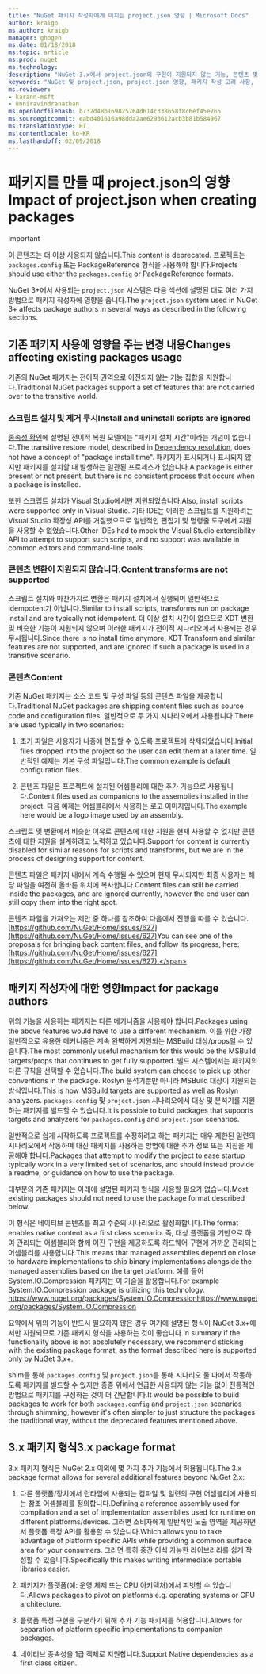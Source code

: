```yaml
---
title: "NuGet 패키지 작성자에게 미치는 project.json 영향 | Microsoft Docs"
author: kraigb
ms.author: kraigb
manager: ghogen
ms.date: 01/18/2018
ms.topic: article
ms.prod: nuget
ms.technology: 
description: "NuGet 3.x에서 project.json의 구현이 지원되지 않는 기능, 콘텐츠 및 패키지 형식 등 패키지 작성자에 영향을 주는 방법에 대한 세부 정보입니다."
keywords: "NuGet 및 project.json, project.json 영향, 패키지 작성 고려 사항, project.json 기능"
ms.reviewer:
- karann-msft
- unniravindranathan
ms.openlocfilehash: b732d48b169825764d614c338658f8c6ef45e765
ms.sourcegitcommit: eabd401616a98dda2ae6293612acb3b81b584967
ms.translationtype: HT
ms.contentlocale: ko-KR
ms.lasthandoff: 02/09/2018
---
```

# <a name="impact-of-projectjson-when-creating-packages"></a><span data-ttu-id="ae744-104">패키지를 만들 때 project.json의 영향</span><span class="sxs-lookup"><span data-stu-id="ae744-104">Impact of project.json when creating packages</span></span>

> [!Important]
> <span data-ttu-id="ae744-105">이 콘텐츠는 더 이상 사용되지 않습니다.</span><span class="sxs-lookup"><span data-stu-id="ae744-105">This content is deprecated.</span></span> <span data-ttu-id="ae744-106">프로젝트는 `packages.config` 또는 PackageReference 형식을 사용해야 합니다.</span><span class="sxs-lookup"><span data-stu-id="ae744-106">Projects should use either the `packages.config` or PackageReference formats.</span></span>

<span data-ttu-id="ae744-107">NuGet 3+에서 사용되는 `project.json` 시스템은 다음 섹션에 설명된 대로 여러 가지 방법으로 패키지 작성자에 영향을 줍니다.</span><span class="sxs-lookup"><span data-stu-id="ae744-107">The `project.json` system used in NuGet 3+ affects package authors in several ways as described in the following sections.</span></span>

## <a name="changes-affecting-existing-packages-usage"></a><span data-ttu-id="ae744-108">기존 패키지 사용에 영향을 주는 변경 내용</span><span class="sxs-lookup"><span data-stu-id="ae744-108">Changes affecting existing packages usage</span></span>

<span data-ttu-id="ae744-109">기존의 NuGet 패키지는 전이적 권역으로 이전되지 않는 기능 집합을 지원합니다.</span><span class="sxs-lookup"><span data-stu-id="ae744-109">Traditional NuGet packages support a set of features that are not carried over to the transitive world.</span></span>

### <a name="install-and-uninstall-scripts-are-ignored"></a><span data-ttu-id="ae744-110">스크립트 설치 및 제거 무시</span><span class="sxs-lookup"><span data-stu-id="ae744-110">Install and uninstall scripts are ignored</span></span>

<span data-ttu-id="ae744-111">[종속성 확인](../consume-packages/dependency-resolution.md#dependency-resolution-with-packagereference)에 설명된 전이적 복원 모델에는 "패키지 설치 시간"이라는 개념이 없습니다.</span><span class="sxs-lookup"><span data-stu-id="ae744-111">The transitive restore model, described in [Dependency resolution](../consume-packages/dependency-resolution.md#dependency-resolution-with-packagereference), does not have a concept of "package install time".</span></span> <span data-ttu-id="ae744-112">패키지가 표시되거나 표시되지 않지만 패키지를 설치할 때 발생하는 일관된 프로세스가 없습니다.</span><span class="sxs-lookup"><span data-stu-id="ae744-112">A package is either present or not present, but there is no consistent process that occurs when a package is installed.</span></span>

<span data-ttu-id="ae744-113">또한 스크립트 설치가 Visual Studio에서만 지원되었습니다.</span><span class="sxs-lookup"><span data-stu-id="ae744-113">Also, install scripts were supported only in Visual Studio.</span></span> <span data-ttu-id="ae744-114">기타 IDE는 이러한 스크립트를 지원하려는 Visual Studio 확장성 API를 거절했으므로 일반적인 편집기 및 명령줄 도구에서 지원을 사용할 수 없었습니다.</span><span class="sxs-lookup"><span data-stu-id="ae744-114">Other IDEs had to mock the Visual Studio extensibility API to attempt to support such scripts, and no support was available in common editors and command-line tools.</span></span>

### <a name="content-transforms-are-not-supported"></a><span data-ttu-id="ae744-115">콘텐츠 변환이 지원되지 않습니다.</span><span class="sxs-lookup"><span data-stu-id="ae744-115">Content transforms are not supported</span></span>

<span data-ttu-id="ae744-116">스크립트 설치와 마찬가지로 변환은 패키지 설치에서 실행되며 일반적으로 idempotent가 아닙니다.</span><span class="sxs-lookup"><span data-stu-id="ae744-116">Similar to install scripts, transforms run on package install and are typically not idempotent.</span></span> <span data-ttu-id="ae744-117">더 이상 설치 시간이 없으므로 XDT 변환 및 비슷한 기능이 지원되지 않으며 이러한 패키지가 전이적 시나리오에서 사용되는 경우 무시됩니다.</span><span class="sxs-lookup"><span data-stu-id="ae744-117">Since there is no install time anymore, XDT Transform and similar features are not supported, and are ignored if such a package is used in a transitive scenario.</span></span>

### <a name="content"></a><span data-ttu-id="ae744-118">콘텐츠</span><span class="sxs-lookup"><span data-stu-id="ae744-118">Content</span></span>

<span data-ttu-id="ae744-119">기존 NuGet 패키지는 소스 코드 및 구성 파일 등의 콘텐츠 파일을 제공합니다.</span><span class="sxs-lookup"><span data-stu-id="ae744-119">Traditional NuGet packages are shipping content files such as source code and configuration files.</span></span> <span data-ttu-id="ae744-120">일반적으로 두 가지 시나리오에서 사용됩니다.</span><span class="sxs-lookup"><span data-stu-id="ae744-120">There are used typically in two scenarios:</span></span>

1. <span data-ttu-id="ae744-121">초기 파일은 사용자가 나중에 편집할 수 있도록 프로젝트에 삭제되었습니다.</span><span class="sxs-lookup"><span data-stu-id="ae744-121">Initial files dropped into the project so the user can edit them at a later time.</span></span> <span data-ttu-id="ae744-122">일반적인 예제는 기본 구성 파일입니다.</span><span class="sxs-lookup"><span data-stu-id="ae744-122">The common example is default configuration files.</span></span>

1. <span data-ttu-id="ae744-123">콘텐츠 파일은 프로젝트에 설치된 어셈블리에 대한 추가 기능으로 사용됩니다.</span><span class="sxs-lookup"><span data-stu-id="ae744-123">Content files used as companions to the assemblies installed in the project.</span></span> <span data-ttu-id="ae744-124">다음 예제는 어셈블리에서 사용하는 로고 이미지입니다.</span><span class="sxs-lookup"><span data-stu-id="ae744-124">The example here would be a logo image used by an assembly.</span></span>

<span data-ttu-id="ae744-125">스크립트 및 변환에서 비슷한 이유로 콘텐츠에 대한 지원을 현재 사용할 수 없지만 콘텐츠에 대한 지원을 설계하려고 노력하고 있습니다.</span><span class="sxs-lookup"><span data-stu-id="ae744-125">Support for content is currently disabled for similar reasons for scripts and transforms, but we are in the process of designing support for content.</span></span>

<span data-ttu-id="ae744-126">콘텐츠 파일은 패키지 내에서 계속 수행될 수 있으며 현재 무시되지만 최종 사용자는 해당 파일을 여전히 올바른 위치에 복사합니다.</span><span class="sxs-lookup"><span data-stu-id="ae744-126">Content files can still be carried inside the packages, and are ignored currently, however the end user can still copy them into the right spot.</span></span>

<span data-ttu-id="ae744-127">콘텐츠 파일을 가져오는 제안 중 하나를 참조하여 다음에서 진행을 따를 수 있습니다. [https://github.com/NuGet/Home/issues/627](https://github.com/NuGet/Home/issues/627)</span><span class="sxs-lookup"><span data-stu-id="ae744-127">You can see one of the proposals for bringing back content files, and follow its progress, here: [https://github.com/NuGet/Home/issues/627](https://github.com/NuGet/Home/issues/627).</span></span>

## <a name="impact-for-package-authors"></a><span data-ttu-id="ae744-128">패키지 작성자에 대한 영향</span><span class="sxs-lookup"><span data-stu-id="ae744-128">Impact for package authors</span></span>

<span data-ttu-id="ae744-129">위의 기능을 사용하는 패키지는 다른 메커니즘을 사용해야 합니다.</span><span class="sxs-lookup"><span data-stu-id="ae744-129">Packages using the above features would have to use a different mechanism.</span></span> <span data-ttu-id="ae744-130">이를 위한 가장 일반적으로 유용한 메커니즘은 계속 완벽하게 지원되는 MSBuild 대상/props일 수 있습니다.</span><span class="sxs-lookup"><span data-stu-id="ae744-130">The most commonly useful mechanism for this would be the MSBuild targets/props that continues to get fully supported.</span></span> <span data-ttu-id="ae744-131">빌드 시스템에서는 패키지의 다른 규칙을 선택할 수 있습니다.</span><span class="sxs-lookup"><span data-stu-id="ae744-131">The build system can choose to pick up other conventions in the package.</span></span> <span data-ttu-id="ae744-132">Roslyn 분석기뿐만 아니라 MSBuild 대상이 지원되는 방식입니다.</span><span class="sxs-lookup"><span data-stu-id="ae744-132">This is how MSBuild targets are supported as well as Roslyn analyzers.</span></span> <span data-ttu-id="ae744-133">`packages.config` 및 `project.json` 시나리오에서 대상 및 분석기를 지원하는 패키지를 빌드할 수 있습니다.</span><span class="sxs-lookup"><span data-stu-id="ae744-133">It is possible to build packages that supports targets and analyzers for `packages.config` and `project.json` scenarios.</span></span>

<span data-ttu-id="ae744-134">일반적으로 쉽게 시작하도록 프로젝트를 수정하려고 하는 패키지는 매우 제한된 일련의 시나리오에서 작동하며 대신 패키지를 사용하는 방법에 대한 추가 정보 또는 지침을 제공해야 합니다.</span><span class="sxs-lookup"><span data-stu-id="ae744-134">Packages that attempt to modify the project to ease startup typically work in a very limited set of scenarios, and should instead provide a readme, or guidance on how to use the package.</span></span>

<span data-ttu-id="ae744-135">대부분의 기존 패키지는 아래에 설명된 패키지 형식을 사용할 필요가 없습니다.</span><span class="sxs-lookup"><span data-stu-id="ae744-135">Most existing packages should not need to use the package format described below.</span></span>

<span data-ttu-id="ae744-136">이 형식은 네이티브 콘텐츠를 최고 수준의 시나리오로 활성화합니다.</span><span class="sxs-lookup"><span data-stu-id="ae744-136">The format enables native content as a first class scenario.</span></span> <span data-ttu-id="ae744-137">즉, 대상 플랫폼을 기반으로 하여 관리되는 어셈블리와 함께 이진 구현을 제공하도록 하드웨어 구현에 가까운 관리되는 어셈블리를 사용합니다.</span><span class="sxs-lookup"><span data-stu-id="ae744-137">This means that managed assemblies depend on close to hardware implementations to ship binary implementations alongside the managed assemblies based on the target platform.</span></span> <span data-ttu-id="ae744-138">예를 들어 System.IO.Compression 패키지는 이 기술을 활용합니다.</span><span class="sxs-lookup"><span data-stu-id="ae744-138">For example System.IO.Compression package is utilizing this technology.</span></span> [<span data-ttu-id="ae744-139">https://www.nuget.org/packages/System.IO.Compression</span><span class="sxs-lookup"><span data-stu-id="ae744-139">https://www.nuget.org/packages/System.IO.Compression</span></span>](https://www.nuget.org/packages/System.IO.Compression)

<span data-ttu-id="ae744-140">요약에서 위의 기능이 반드시 필요하지 않은 경우 여기에 설명된 형식이 NuGet 3.x+에서만 지원되므로 기존 패키지 형식을 사용하는 것이 좋습니다.</span><span class="sxs-lookup"><span data-stu-id="ae744-140">In summary if the functionality above is not absolutely necessary, we recommend sticking with the existing package format, as the format described here is supported only by NuGet 3.x+.</span></span>

<span data-ttu-id="ae744-141">shim을 통해 `packages.config` 및 `project.json`를 통해 시나리오 둘 다에서 작동하도록 패키지를 빌드할 수 있지만 종종 위에서 언급한 사용되지 않는 기능 없이 전통적인 방법으로 패키지를 구성하는 것이 더 간단합니다.</span><span class="sxs-lookup"><span data-stu-id="ae744-141">It would be possible to build packages to work for both `packages.config` and `project.json` scenarios through shimming, however it's often simpler to just structure the packages the traditional way, without the deprecated features mentioned above.</span></span>

## <a name="3x-package-format"></a><span data-ttu-id="ae744-142">3.x 패키지 형식</span><span class="sxs-lookup"><span data-stu-id="ae744-142">3.x package format</span></span>

<span data-ttu-id="ae744-143">3.x 패키지 형식은 NuGet 2.x 이외에 몇 가지 추가 기능에서 허용됩니다.</span><span class="sxs-lookup"><span data-stu-id="ae744-143">The 3.x package format allows for several additional features beyond NuGet 2.x:</span></span>

1. <span data-ttu-id="ae744-144">다른 플랫폼/장치에서 런타임에 사용되는 컴파일 및 일련의 구현 어셈블리에 사용되는 참조 어셈블리를 정의합니다.</span><span class="sxs-lookup"><span data-stu-id="ae744-144">Defining a reference assembly used for compilation and a set of implementation assemblies used for runtime on different platforms/devices.</span></span> <span data-ttu-id="ae744-145">그러면 소비자에게 일반적인 노출 영역을 제공하면서 플랫폼 특정 API를 활용할 수 있습니다.</span><span class="sxs-lookup"><span data-stu-id="ae744-145">Which allows you to take advantage of platform specific APIs while providing a common surface area for your consumers.</span></span> <span data-ttu-id="ae744-146">그러면 특히 중간 이식 가능한 라이브러리를 쉽게 작성할 수 있습니다.</span><span class="sxs-lookup"><span data-stu-id="ae744-146">Specifically this makes writing intermediate portable libraries easier.</span></span>

1. <span data-ttu-id="ae744-147">패키지가 플랫폼(예: 운영 체제 또는 CPU 아키텍처)에서 피벗할 수 있습니다.</span><span class="sxs-lookup"><span data-stu-id="ae744-147">Allows packages to pivot on platforms e.g. operating systems or CPU architecture.</span></span>

1. <span data-ttu-id="ae744-148">플랫폼 특정 구현을 구분하기 위해 추가 기능 패키지를 허용합니다.</span><span class="sxs-lookup"><span data-stu-id="ae744-148">Allows for separation of platform specific implementations to companion packages.</span></span>

1. <span data-ttu-id="ae744-149">네이티브 종속성을 1급 객체로 지원합니다.</span><span class="sxs-lookup"><span data-stu-id="ae744-149">Support Native dependencies as a first class citizen.</span></span>
